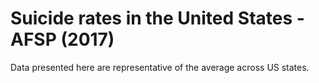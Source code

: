 # Suicide rates in the United States - AFSP (2017)

Data presented here are representative of the average across US states.